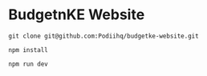 # BudgetnKE Website

`git clone git@github.com:Podiihq/budgetke-website.git`

`npm install`

`npm run dev`
